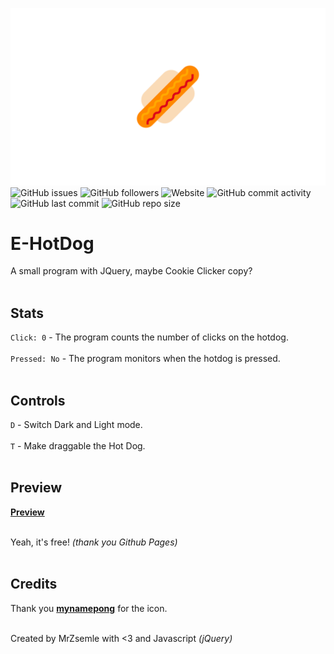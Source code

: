 
![](https://github.com/MrZsemle/E-HotDog/blob/master/md/p1.png)
![GitHub issues](https://img.shields.io/github/issues/mrzsemle/e-hotdog.svg?style=flat-square) ![GitHub followers](https://img.shields.io/github/followers/mrzsemle.svg?style=flat-square) ![Website](https://img.shields.io/website/https/mrzsemle.github.io/E-HotDog.svg?down_message=offline&style=flat-square&up_message=online)  ![GitHub commit activity](https://img.shields.io/github/commit-activity/m/mrzsemle/E-hotdog.svg?style=flat-square)  ![GitHub last commit](https://img.shields.io/github/last-commit/mrzsemle/e-hotdog.svg?style=flat-square)  ![GitHub repo size](https://img.shields.io/github/repo-size/mrzsemle/e-hotdog.svg?style=flat-square)
# E-HotDog<br />

A small program with JQuery, maybe Cookie Clicker copy?<br /><br />



## Stats<br />
`Click: 0` - The program counts the number of clicks on the hotdog.<br /><br />
`Pressed: No` - The program monitors when the hotdog is pressed.<br /><br />

## Controls<br />

 `D` - Switch Dark and Light mode.<br /><br />
 `T` - Make draggable the Hot Dog.<br /><br />



## Preview<br />

 **[Preview](https://mrzsemle.github.io/E-HotDog/)**<br /><br />

Yeah, it's free! *(thank you Github Pages)*<br /><br />

## Credits<br />

Thank you **[mynamepong](https://www.flaticon.com/authors/mynamepong)** for the icon.<br /><br />

Created by MrZsemle with <3 and Javascript *(jQuery)*<br /><br />
